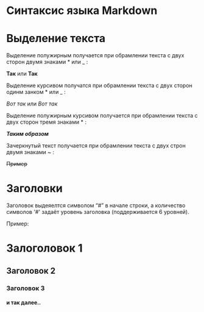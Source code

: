 # Синтаксис языка Markdown

# Выделение текста
Выделение полужирным получается при обрамлении текста с двух сторон двумя знаками * или _ :

**Так** или __Так__

Выделение курсивом получатся при обрамлении текста с двух сторон одинм занком * или _ :

*Вот так* или _Вот так_

Выделение полужирным курсивом получается при обрамлении текста с двух сторон тремя знаками * :

***Таким образом***

Зачеркнутый текст получается при обрамлении текста с двух строн двумя знаками ~ :

~~Пример~~



# Заголовки

Заголовок выдеяелтся символом “#” в начале строки, а количество символов '#' задаёт уровень заголовка (поддерживается 6 уровней).

Пример:
# Залоголовок 1

## Заголовок 2

### Заголовок 3

####  и так далее..

